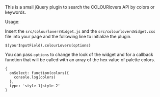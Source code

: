 This is a small jQuery plugin to search the COLOURlovers API by colors or keywords.

Usage:

Insert the `src/colourloversWidget.js` and the `src/colourloversWidget.css` file into your page
and the following line to initialize the plugin.

```
$(yourInputField).colourLovers(options)
```

You can pass `options` to change the look of the widget and for a callback function
that will be called with an array of the hex value of palette colors.

```
{
  onSelect: function(colors){
    console.log(colors)
  },
  type: 'style-1|style-2'
}
```